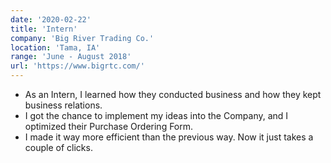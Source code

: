 ```yaml
---
date: '2020-02-22'
title: 'Intern'
company: 'Big River Trading Co.'
location: 'Tama, IA'
range: 'June - August 2018'
url: 'https://www.bigrtc.com/'
---
```


- As an Intern, I learned how they conducted business and how they kept business relations.
- I got the chance to implement my ideas into the Company, and I optimized their Purchase Ordering Form.
- I made it way more efficient than the previous way. Now it just takes a couple of clicks.
